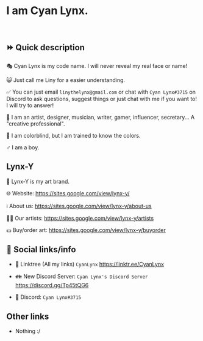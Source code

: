 # I am Cyan Lynx.

<br>

## ⏩ Quick description

🎭 Cyan Lynx is my code name. I will never reveal my real face or name!

😺 Just call me Liny for a easier understanding.

✅ You can just email ``linythelynx@gmail.com`` or chat with ``Cyan Lynx#3715`` on Discord to ask questions, suggest things or just chat with me if you want to! I will try to answer!

👔 I am an artist, designer, musician, writer, gamer, influencer, secretary... A "creative professional".

🍎 I am colorblind, but I am trained to know the colors.

♂️ I am a boy.

## Lynx-Y

👔 Lynx-Y is my art brand.

🌐 Website: https://sites.google.com/view/lynx-y/

ℹ️ About us: https://sites.google.com/view/lynx-y/about-us

🧑‍🎨 Our artists: https://sites.google.com/view/lynx-y/artists

💵 Buy/order art: https://sites.google.com/view/lynx-y/buyorder

## 🔗 Social links/info

- 🔗 Linktree (All my links) ``CyanLynx`` https://linktr.ee/CyanLynx

- 👪 New Discord Server: ``Cyan Lynx's Discord Server`` https://discord.gg/Tp45tQG6 

- 💬 Discord: ``Cyan Lynx#3715``

## Other links

- Nothing :/

